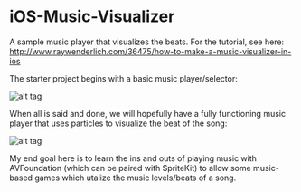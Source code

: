 iOS-Music-Visualizer
====================

A sample music player that visualizes the beats.  For the tutorial, see here: http://www.raywenderlich.com/36475/how-to-make-a-music-visualizer-in-ios

The starter project begins with a basic music player/selector:

![alt tag](http://cdn1.raywenderlich.com/wp-content/uploads/2013/05/first_music_visualizer.jpg)

When all is said and done, we will hopefully have a fully functioning music player that uses particles to visualize
the beat of the song:

![alt tag](http://cdn4.raywenderlich.com/wp-content/uploads/2013/05/music-visualizer-running-particles.jpg)

My end goal here is to learn the ins and outs of playing music with AVFoundation (which can be paired with SpriteKit) to allow
some music-based games which utalize the music levels/beats of a song.
